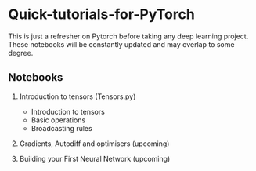 # Quick-tutorials-for-PyTorch
This is just a refresher on Pytorch before taking any deep learning project. These notebooks will be constantly updated and may overlap to some degree. 

## Notebooks

1. Introduction to tensors (Tensors.py)
    - Introduction to tensors
    - Basic operations
    - Broadcasting rules

2. Gradients, Autodiff and optimisers (upcoming)

3. Building your First Neural Network (upcoming)
 
